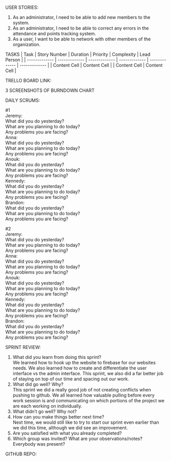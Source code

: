 USER STORIES:

1. As an administrator, I need to be able to add new members to the system.
2. As an administrator, I need to be able to correct any errors in the attendance and points tracking system.
3. As a user, I want to be able to network with other members of the organization. 

TASKS
| Task | Story Number | Duration | Priority | Complexity | Lead Person |
| ------------- | ------------- | ------------- | ------------- | ------------- | ------------- |
| Content Cell  | Content Cell  |
| Content Cell  | Content Cell  |

TRELLO BOARD LINK:

3 SCREENSHOTS OF BURNDOWN CHART

DAILY SCRUMS:

#1 <br>
Jeremy: <br>
What did you do yesterday? <br>
What are you planning to do today? <br>
Any problems you are facing? <br>
Anna: <br>
What did you do yesterday? <br>
What are you planning to do today? <br>
Any problems you are facing? <br>
Anouk: <br>
What did you do yesterday? <br>
What are you planning to do today? <br>
Any problems you are facing? <br>
Kennedy: <br>
What did you do yesterday? <br>
What are you planning to do today? <br>
Any problems you are facing? <br>
Brandon: <br>
What did you do yesterday? <br>
What are you planning to do today? <br>
Any problems you are facing? <br>

#2 <br>
Jeremy: <br>
What did you do yesterday? <br>
What are you planning to do today? <br>
Any problems you are facing? <br>
Anna: <br>
What did you do yesterday? <br>
What are you planning to do today? <br>
Any problems you are facing? <br>
Anouk: <br>
What did you do yesterday? <br>
What are you planning to do today? <br>
Any problems you are facing? <br>
Kennedy: <br>
What did you do yesterday? <br>
What are you planning to do today? <br>
Any problems you are facing? <br>
Brandon: <br>
What did you do yesterday? <br>
What are you planning to do today? <br>
Any problems you are facing? <br>

SPRINT REVIEW:

1. What did you learn from doing this sprint? <br>
We learned how to hook up the website to firebase for our websites needs. We also learned how to create and differentiate the user interface vs the admin interface. This sprint, we also did a far better job of staying on top of our time and spacing out our work. <br>
2. What did go well? Why? <br>
This sprint we did a really good job of not creating conflicts when pushing to github. We all learned how valuable pulling before every work session is and communicating on which portions of the project we are each working on individually. <br>
3. What didn’t go well? Why not? <br>
4. How can you make things better next time? <br>
Next time, we would still like to try to start our sprint even earlier than we did this time, although we did see an improvement. <br>
5. Are you satisfied with what you already completed? <br>
6. Which group was invited? What are your observations/notes? Everybody was present? <br>

GITHUB REPO:
